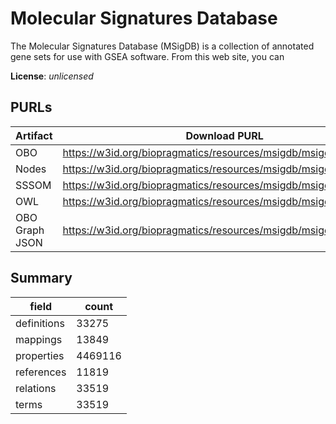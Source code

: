 # Molecular Signatures Database

The Molecular Signatures Database (MSigDB) is a collection of annotated gene sets for use with GSEA software. From this web site, you can

**License**: _unlicensed_

## PURLs

| Artifact       | Download PURL                                                    | Latest Versioned Download PURL                                          |
|----------------|------------------------------------------------------------------|-------------------------------------------------------------------------|
| OBO            | https://w3id.org/biopragmatics/resources/msigdb/msigdb.obo.gz    | https://w3id.org/biopragmatics/resources/msigdb/2024.1/msigdb.obo.gz    |
| Nodes          | https://w3id.org/biopragmatics/resources/msigdb/msigdb.tsv       | https://w3id.org/biopragmatics/resources/msigdb/2024.1/msigdb.tsv       |
| SSSOM          | https://w3id.org/biopragmatics/resources/msigdb/msigdb.sssom.tsv | https://w3id.org/biopragmatics/resources/msigdb/2024.1/msigdb.sssom.tsv |
| OWL            | https://w3id.org/biopragmatics/resources/msigdb/msigdb.owl.gz    | https://w3id.org/biopragmatics/resources/msigdb/2024.1/msigdb.owl.gz    |
| OBO Graph JSON | https://w3id.org/biopragmatics/resources/msigdb/msigdb.json.gz   | https://w3id.org/biopragmatics/resources/msigdb/2024.1/msigdb.json.gz   |

## Summary

| field       |   count |
|-------------|---------|
| definitions |   33275 |
| mappings    |   13849 |
| properties  | 4469116 |
| references  |   11819 |
| relations   |   33519 |
| terms       |   33519 |
